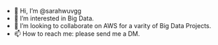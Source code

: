 - 👋 Hi, I’m @sarahwuvgg
- 👀 I’m interested in Big Data.
- 💞️ I’m looking to collaborate on AWS for a varity of Big Data Projects.
- 📫 How to reach me: please send me a DM.

<!---
sarahwuvgg/sarahwuvgg is a ✨ special ✨ repository because its `README.md` (this file) appears on your GitHub profile.
You can click the Preview link to take a look at your changes.
--->
